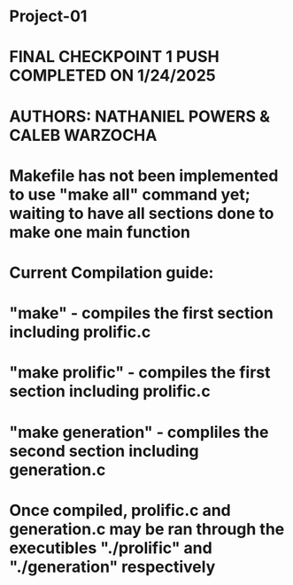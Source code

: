 # Project-01
# FINAL CHECKPOINT 1 PUSH COMPLETED ON 1/24/2025
# AUTHORS: NATHANIEL POWERS & CALEB WARZOCHA
#
# Makefile has not been implemented to use "make all" command yet; waiting to have all sections done to make one main function
#
# Current Compilation guide: 
# "make" - compiles the first section including prolific.c
#
# "make prolific" - compiles the first section including prolific.c
#
# "make generation" - compliles the second section including generation.c
#
# Once compiled, prolific.c and generation.c may be ran through the executibles "./prolific" and "./generation" respectively 
